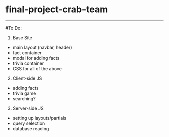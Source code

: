 # final-project-crab-team
---
#To Do:
1. Base Site
  * main layout (navbar, header)
  * fact container
  * modal for adding facts
  * trivia container
  * CSS for all of the above
2. Client-side JS
  * adding facts
  * trivia game
  * searching?
3. Server-side JS
  * setting up layouts/partials
  * query selection
  * database reading
